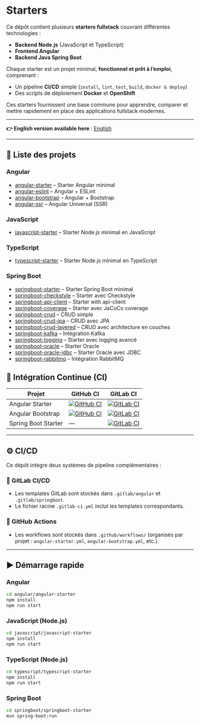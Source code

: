 # Starters

Ce dépôt contient plusieurs **starters fullstack** couvrant différentes technologies :  
- **Backend Node.js** (JavaScript et TypeScript)  
- **Frontend Angular**  
- **Backend Java Spring Boot**  

Chaque starter est un projet minimal, **fonctionnel et prêt à l’emploi**, comprenant :  
- Un pipeline **CI/CD** simple (`install`, `lint`, `test`, `build`, `docker & deploy`)  
- Des scripts de déploiement **Docker** et **OpenShift**  

Ces starters fournissent une base commune pour apprendre, comparer et mettre rapidement en place des applications fullstack modernes.

---

**👉 English version available here** : [English](./README.md)

---

## 🔗 Liste des projets

### Angular
- [angular-starter](angular/angular-starter/README.md) – Starter Angular minimal  
- [angular-eslint](angular/angular-eslint/README.md) – Angular + ESLint  
- [angular-bootstrap](angular/angular-bootstrap/README.md) – Angular + Bootstrap  
- [angular-ssr](angular/angular-ssr/README.md) – Angular Universal (SSR)  

### JavaScript
- [javascript-starter](javascript/javascript-starter/README.md) – Starter Node.js minimal en JavaScript  

### TypeScript
- [typescript-starter](javascript/typescript-starter/README.md) – Starter Node.js minimal en TypeScript  

### Spring Boot
- [springboot-starter](springboot/springboot-starter/README.md) – Starter Spring Boot minimal  
- [springboot-checkstyle](springboot/springboot-checkstyle/README.md) – Starter avec Checkstyle  
- [springboot-api-client](springboot/springboot-api-client/README.md) – Starter with api-client
- [springboot-coverage](springboot/springboot-coverage/README.md) – Starter avec JaCoCo coverage  
- [springboot-crud](springboot/springboot-crud/README.md) – CRUD simple  
- [springboot-crud-jpa](springboot/springboot-crud-jpa/README.md) – CRUD avec JPA  
- [springboot-crud-layered](springboot/springboot-crud-layered/README.md) – CRUD avec architecture en couches  
- [springboot-kafka](springboot/springboot-kafka/README.md) – Intégration Kafka  
- [springboot-logging](springboot/springboot-logging/README.md) – Starter avec logging avancé  
- [springboot-oracle](springboot/springboot-oracle/README.md) – Starter Oracle  
- [springboot-oracle-jdbc](springboot/springboot-oracle-jdbc/README.md) – Starter Oracle avec JDBC  
- [springboot-rabbitmq](springboot/springboot-rabbitmq/README.md) – Intégration RabbitMQ  

## 🔧 Intégration Continue (CI)

| Projet            | GitHub CI | GitLab CI |
|-------------------|-----------|-----------|
| Angular Starter   | [![GitHub CI](https://github.com/ganatan/starters/actions/workflows/angular-starter.yml/badge.svg?branch=master)](https://github.com/ganatan/starters/actions/workflows/angular-starter.yml) | [![GitLab CI](https://gitlab.com/ganatan/starters/badges/master/pipeline.svg?job=build:angular-starter)](https://gitlab.com/ganatan/starters/-/jobs?scope=success&job=build:angular-starter) |
| Angular Bootstrap | [![GitHub CI](https://github.com/ganatan/starters/actions/workflows/angular-bootstrap.yml/badge.svg?branch=master)](https://github.com/ganatan/starters/actions/workflows/angular-bootstrap.yml) | [![GitLab CI](https://gitlab.com/ganatan/starters/badges/master/pipeline.svg?job=build:angular-bootstrap)](https://gitlab.com/ganatan/starters/-/jobs?scope=success&job=build:angular-bootstrap) |
| Spring Boot Starter | — | [![GitLab CI](https://gitlab.com/ganatan/starters/badges/master/pipeline.svg?job=build:springboot-starter)](https://gitlab.com/ganatan/starters/-/jobs?scope=success&job=build:springboot-starter) |

---

## ⚙️ CI/CD

Ce dépôt intègre deux systèmes de pipeline complémentaires :

### 🔹 GitLab CI/CD
- Les templates GitLab sont stockés dans `.gitlab/angular` et `.gitlab/springboot`.  
- Le fichier racine `.gitlab-ci.yml` inclut les templates correspondants.  

### 🔹 GitHub Actions
- Les workflows sont stockés dans `.github/workflows/` (organisés par projet : `angular-starter.yml`, `angular-bootstrap.yml`, etc.).  

---

## ▶️ Démarrage rapide

### Angular

```bash
cd angular/angular-starter
npm install
npm run start
```

### JavaScript (Node.js)

```bash
cd javascript/javascript-starter
npm install
npm run start
```

### TypeScript (Node.js)

```bash
cd typescript/typescript-starter
npm install
npm run start
```

### Spring Boot

```bash
cd springboot/springboot-starter
mvn spring-boot:run
```
